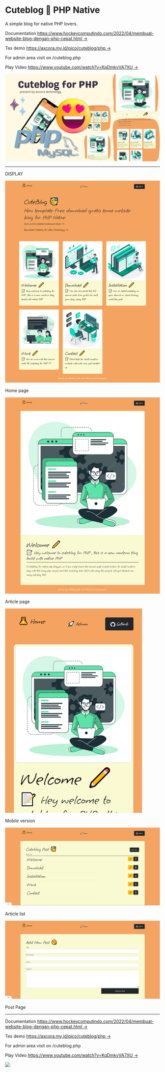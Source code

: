 # Cuteblog 🥳 PHP Native

A simple blog for native PHP lovers.

Documentation [https://www.hockeycomputindo.com/2022/04/membuat-website-blog-dengan-php-cepat.html →](https://www.hockeycomputindo.com/2022/04/membuat-website-blog-dengan-php-cepat.html)

Tes demo [https://axcora.my.id/pico/cuteblog/php →](https://axcora.my.id/pico/cuteblog/php/)

For admin area visit on /cuteblog.php

Play Video [https://www.youtube.com/watch?v=KqDmkvVA7XU →](https://www.youtube.com/watch?v=KqDmkvVA7XU)

![cuteblog for php](cuteblogphp.jpg)

--------------------------

DISPLAY

![cuteblgo for php](1.png)

Home page

![cuteblgo for php](2.png)

Article page

![cuteblgo for php](3.png)

Mobile version

![cuteblgo for php](4.png)

Article list

![cuteblgo for php](5.png)

Post Page


--------------------------

Documentation [https://www.hockeycomputindo.com/2022/04/membuat-website-blog-dengan-php-cepat.html →](https://www.hockeycomputindo.com/2022/04/membuat-website-blog-dengan-php-cepat.html)

Tes demo [https://axcora.my.id/pico/cuteblog/php →](https://axcora.my.id/pico/cuteblog/php/)


For admin area visit on /cuteblog.php

Play Video [https://www.youtube.com/watch?v=KqDmkvVA7XU →](https://www.youtube.com/watch?v=KqDmkvVA7XU)

<a href="https://www.buymeacoffee.com/axcora"><img width="240" src="https://blogger.googleusercontent.com/img/b/R29vZ2xl/AVvXsEgIA9HMwkK8kr7uRwVNxnhXsLQsJHxQQYVSzqCAaK58OpJOiTlzbIX7eEwS_VpJ3oEG-xrmVEl2WKqGvB_o-KjyBGTbbjFHM_bN2Jce9g3FTnt2ZJViwcvB9DHPOKPEMCl7jTQRVWKPw_ETloH7_CK8Xr09SSNNx22xnfGjViwdEsGtR-yGrLmr-JUGHA/s1090/bmc-button.png"/></a>
